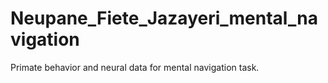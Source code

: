 # Neupane_Fiete_Jazayeri_mental_navigation
Primate behavior and neural data for mental navigation task. 
